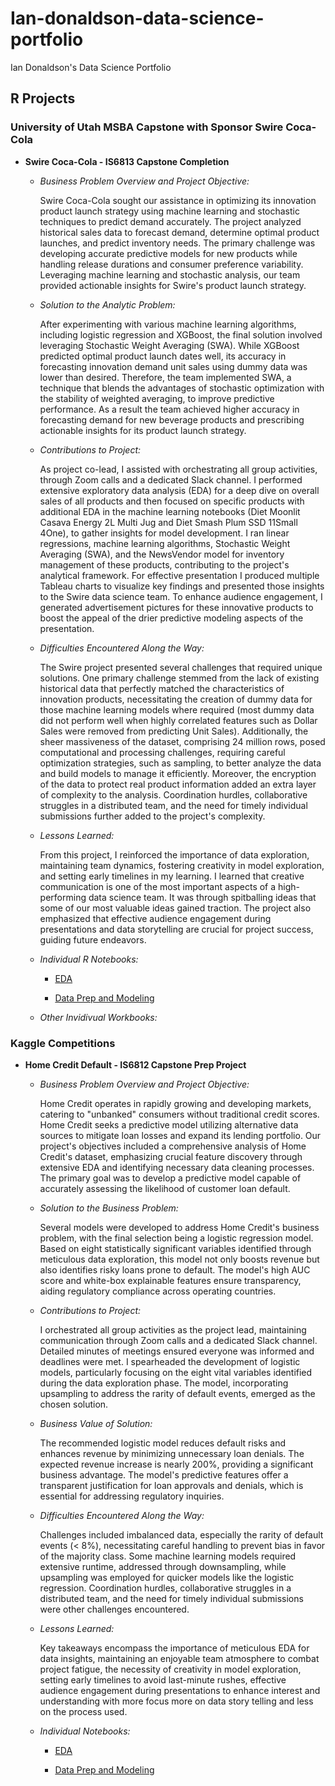 # Ian-donaldson-data-science-portfolio
Ian Donaldson's Data Science Portfolio

## R Projects

### University of Utah MSBA Capstone with Sponsor Swire Coca-Cola  
+ **Swire Coca-Cola - IS6813 Capstone Completion**
  + *Business Problem Overview and Project Objective:*
  
    Swire Coca-Cola sought our assistance in optimizing its innovation product launch strategy using machine learning and stochastic techniques to predict demand accurately. The project analyzed historical sales data to forecast demand, determine optimal product launches, and predict inventory needs. The primary challenge was developing accurate predictive models for new products while handling release durations and consumer preference variability. Leveraging machine learning and stochastic analysis, our team provided actionable insights for Swire's product launch strategy.

  + *Solution to the Analytic Problem:*
  
    After experimenting with various machine learning algorithms, including logistic regression and XGBoost, the final solution involved leveraging Stochastic Weight Averaging (SWA). While XGBoost predicted optimal product launch dates well, its accuracy in forecasting innovation demand unit sales using dummy data was lower than desired. Therefore, the team implemented SWA, a technique that blends the advantages of stochastic optimization with the stability of weighted averaging, to improve predictive performance. As a result the team achieved higher accuracy in forecasting demand for new beverage products and prescribing actionable insights for its product launch strategy.

  + *Contributions to Project:*
    
    As project co-lead, I assisted with orchestrating all group activities, through Zoom calls and a dedicated Slack channel. I performed extensive exploratory data analysis (EDA) for  a deep dive on overall sales of all products and then focused on specific products with additional EDA in the machine learning notebooks (Diet Moonlit Casava Energy 2L Multi Jug and Diet Smash Plum SSD 11Small 4One), to gather insights for model development. I ran linear regressions, machine learning algorithms, Stochastic Weight Averaging (SWA), and the NewsVendor model for inventory management of these products, contributing to the project's analytical framework. For effective presentation I produced multiple Tableau charts to visualize key findings and presented those insights to the Swire data science team. To enhance audience engagement, I generated advertisement pictures for these innovative products to boost the appeal of the drier predictive modeling aspects of the presentation.

  +  *Difficulties Encountered Along the Way:*

      The Swire project presented several challenges that required unique solutions. One primary challenge stemmed from the lack of existing historical data that perfectly matched the characteristics of innovation products, necessitating the creation of dummy data for those machine learning models where required (most dummy data did not perform well when highly correlated features such as Dollar Sales were removed from predicting Unit Sales). Additionally, the sheer massiveness of the dataset, comprising 24 million rows, posed computational and processing challenges, requiring careful optimization strategies, such as sampling, to better analyze the data and build models to manage it efficiently. Moreover, the encryption of the data to protect real product information added an extra layer of complexity to the analysis. Coordination hurdles, collaborative struggles in a distributed team, and the need for timely individual submissions further added to the project's complexity.

  + *Lessons Learned:*
 
    From this project, I reinforced the importance of data exploration, maintaining team dynamics, fostering creativity in model exploration, and setting early timelines in my learning. I learned that creative communication is one of the most important aspects of a high-performing data science team. It was through spitballing ideas that some of our most valuable ideas gained traction. The project also emphasized that effective audience engagement during presentations and data storytelling are crucial for project success, guiding future endeavors.

  + *Individual R Notebooks:*

    + [EDA](https://github.com/the-studious-alpinist/Ian-donaldson-data-science-portfolio/blob/main/Donaldson_Ian_EDA.Rmd)

    + [Data Prep and Modeling](Home%20Credit%20Default%20Kaggle%20Competition%20Data%20Prep%20and%20Modeling%20Ian.Rmd)
 
  + *Other Invidivual Workbooks:*


    
  

### Kaggle Competitions  
+ **Home Credit Default - IS6812 Capstone Prep Project**
  + *Business Problem Overview and Project Objective:*
        
    Home Credit operates in rapidly growing and developing markets, catering to "unbanked" consumers without traditional credit scores. Home Credit seeks a predictive model utilizing alternative data sources to mitigate loan losses and expand its lending portfolio. Our project's objectives included a comprehensive analysis of Home Credit's dataset, emphasizing crucial feature discovery through extensive EDA and identifying necessary data cleaning processes. The primary goal was to develop a predictive model capable of accurately assessing the likelihood of customer loan default.

  + *Solution to the Business Problem:*

      Several models were developed to address Home Credit's business problem, with the final selection being a logistic regression model. Based on eight statistically significant variables identified through meticulous data exploration, this model not only boosts revenue but also identifies risky loans prone to default. The model's high AUC score and white-box explainable features ensure transparency, aiding regulatory compliance across operating countries.

  + *Contributions to Project:*

    I orchestrated all group activities as the project lead, maintaining communication through Zoom calls and a dedicated Slack channel. Detailed minutes of meetings ensured everyone was informed and deadlines were met. I spearheaded the development of logistic models, particularly focusing on the eight vital variables identified during the data exploration phase. The model, incorporating upsampling to address the rarity of default events, emerged as the chosen solution.

  + *Business Value of Solution:*

    The recommended logistic model reduces default risks and enhances revenue by minimizing unnecessary loan denials. The expected revenue increase is nearly 200%, providing a significant business advantage. The model's predictive features offer a transparent justification for loan approvals and denials, which is essential for addressing regulatory inquiries.

  +  *Difficulties Encountered Along the Way:*

      Challenges included imbalanced data, especially the rarity of default events (< 8%), necessitating careful handling to prevent bias in favor of the majority class. Some machine learning models required extensive runtime, addressed through downsampling, while upsampling was employed for quicker models like the logistic regression. Coordination hurdles, collaborative struggles in a distributed team, and the need for timely individual submissions were other challenges encountered.

  + *Lessons Learned:*

    Key takeaways encompass the importance of meticulous EDA for data insights, maintaining an enjoyable team atmosphere to combat project fatigue, the necessity of creativity in model exploration, setting early timelines to avoid last-minute rushes, effective audience engagement during presentations to enhance interest and understanding with more focus more on data story telling and less on the process used.

  + *Individual Notebooks:*

    + [EDA](Donaldson_Ian_EDA.Rmd)

    + [Data Prep and Modeling](Home%20Credit%20Default%20Kaggle%20Competition%20Data%20Prep%20and%20Modeling%20Ian.Rmd)

    

    

